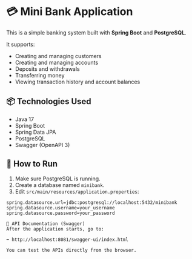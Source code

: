 # 💳 Mini Bank Application
This is a simple banking system built with **Spring Boot** and **PostgreSQL**.

It supports:
- Creating and managing customers
- Creating and managing accounts
- Deposits and withdrawals
- Transferring money
- Viewing transaction history and account balances

## 📦 Technologies Used

- Java 17
- Spring Boot
- Spring Data JPA
- PostgreSQL
- Swagger (OpenAPI 3)


## 🚀 How to Run

1. Make sure PostgreSQL is running.
2. Create a database named `minibank`.
3. Edit `src/main/resources/application.properties`:

```properties
spring.datasource.url=jdbc:postgresql://localhost:5432/minibank
spring.datasource.username=your_username
spring.datasource.password=your_password

📂 API Documentation (Swagger)
After the application starts, go to:

➡️ http://localhost:8081/swagger-ui/index.html

You can test the APIs directly from the browser.

